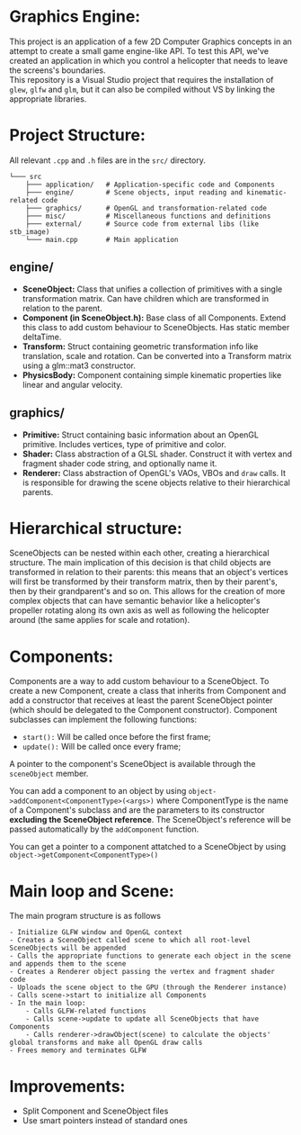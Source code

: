 ﻿# Graphics Engine:
This project is an application of a few 2D Computer Graphics concepts in an attempt to create a small game engine-like 
API. To test this API, we've created an application in which you control a helicopter that needs to leave the screens's 
boundaries.  
This repository is a Visual Studio project that requires the installation of `glew`, `glfw` and `glm`, but it can also be 
compiled without VS by linking the appropriate libraries.

# Project Structure:  
All relevant `.cpp` and `.h` files are in the `src/` directory.
```
└─── src
    ├─── application/   # Application-specific code and Components
    ├─── engine/        # Scene objects, input reading and kinematic-related code
    ├─── graphics/      # OpenGL and transformation-related code
    ├─── misc/          # Miscellaneous functions and definitions
    ├─── external/      # Source code from external libs (like stb_image)
    └─── main.cpp       # Main application
```
## engine/
- **SceneObject:** Class that unifies a collection of primitives with a single transformation matrix. Can have children which are transformed in relation to the parent.
- **Component (in SceneObject.h):** Base class of all Components. Extend this class to add custom behaviour to SceneObjects. Has static member deltaTime.
- **Transform:** Struct containing geometric transformation info like translation, scale and rotation. Can be converted into a Transform matrix using a glm::mat3 constructor.
- **PhysicsBody:** Component containing simple kinematic properties like linear and angular velocity.

## graphics/
- **Primitive:** Struct containing basic information about an OpenGL primitive. Includes vertices, type of primitive and color.
- **Shader:** Class abstraction of a GLSL shader. Construct it with vertex and fragment shader code string, and optionally name it.
- **Renderer:** Class abstraction of OpenGL's VAOs, VBOs and `draw` calls. It is responsible for drawing the scene objects relative to their hierarchical parents.

# Hierarchical structure:
SceneObjects can be nested within each other, creating a hierarchical structure.
The main implication of this decision is that child objects are transformed in relation to their parents: this means that an object's vertices will first
be transformed by their transform matrix, then by their parent's, then by their grandparent's and so on. This allows for the creation of more complex objects
that can have semantic behavior like a helicopter's propeller rotating along its own axis as well
as following the helicopter around (the same applies for scale and rotation).

# Components:
Components are a way to add custom behaviour to a SceneObject. To create a new Component, create a class that inherits from Component and
add a constructor that receives at least the parent SceneObject pointer (which should be delegated to the Component constructor).
Component subclasses can implement the following functions:
- `start():` Will be called once before the first frame;  
- `update():` Will be called once every frame;

A pointer to the component's SceneObject is available through the `sceneObject` member.  

You can add a component to an object by using
```object->addComponent<ComponentType>(<args>)```
where ComponentType is the name of a Component's subclass and <args> are the parameters to its constructor **excluding the SceneObject reference**.
The SceneObject's reference will be passed automatically by the `addComponent` function.  

You can get a pointer to a component attatched to a SceneObject by using  
```object->getComponent<ComponentType>()```


# Main loop and Scene:
The main program structure is as follows
```
- Initialize GLFW window and OpenGL context
- Creates a SceneObject called scene to which all root-level SceneObjects will be appended
- Calls the appropriate functions to generate each object in the scene and appends them to the scene
- Creates a Renderer object passing the vertex and fragment shader code
- Uploads the scene object to the GPU (through the Renderer instance)
- Calls scene->start to initialize all Components
- In the main loop:
    - Calls GLFW-related functions
    - Calls scene->update to update all SceneObjects that have Components
    - Calls renderer->drawObject(scene) to calculate the objects' global transforms and make all OpenGL draw calls
- Frees memory and terminates GLFW
```


# Improvements:  
- Split Component and SceneObject files  
- Use smart pointers instead of standard ones
